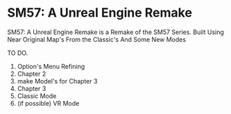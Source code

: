 # SM57: A Unreal Engine Remake

SM57: A Unreal Engine Remake is a Remake of the SM57 Series. Built Using Near Original Map's From the Classic's And Some New Modes

TO DO. 
1. Option's Menu Refining
2. Chapter 2
3. make Model's for Chapter 3
4. Chapter 3
5. Classic Mode
6. (if possible) VR Mode
